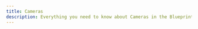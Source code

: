 ```yaml
---
title: Cameras
description: Everything you need to know about Cameras in the Blueprint Format.
---
```

